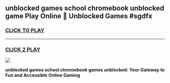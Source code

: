 
## unblocked games school chromebook unblocked game Play Online 👋 Unblocked Games #sgdfx
<h3>
<a href="https://premium.freeplayer.one?title=unblocked_games_school_chromebook&ref=21F">CLICK TO PLAY</a></h3>
<hr>

<h3>
<a href="https://premium.freeplayer.one?title=unblocked_games_school_chromebook&ref=21F">CLICK 2 PLAY</a>
  
</h3>

<a href="https://premium.freeplayer.one?title=unblocked_games_school_chromebook&ref=21F/"><img src="https://clearcache.store/games.png"></a>


**unblocked games school chromebook games unblocked: Your Gateway to Fun and Accessible Online Gaming**
